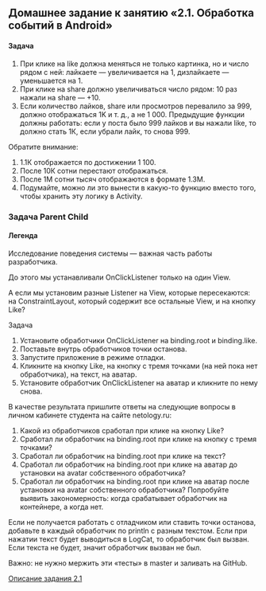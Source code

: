 ## Домашнее задание к занятию «2.1. Обработка событий в Android»

#### Задача
1. При клике на like должна меняться не только картинка, но и число рядом с ней: лайкаете — увеличивается на 1, дизлайкаете — уменьшается на 1.
2. При клике на share должно увеличиваться число рядом: 10 раз нажали на share — +10.
3. Если количество лайков, share или просмотров перевалило за 999, должно отображаться 1K и т. д., а не 1 000. Предыдущие функции должны работать: если у поста было 999 лайков и вы нажали like, то должно стать 1К, если убрали лайк, то снова 999.
 
 Обратите внимание:

1. 1.1К отображается по достижении 1 100.
2. После 10К сотни перестают отображаться.
3. После 1M сотни тысяч отображаются в формате 1.3M.
4. Подумайте, можно ли это вынести в какую-то функцию вместо того, чтобы хранить эту логику в Activity.

### Задача Parent Child

#### Легенда
Исследование поведения системы — важная часть работы разработчика.

До этого мы устанавливали OnClickListener только на один View.

А если мы установим разные Listener на View, которые пересекаются: на ConstraintLayout, который содержит все остальные View, и на кнопку Like?

Задача
1. Установите обработчики OnClickListener на binding.root и binding.like.
2. Поставьте внутрь обработчиков точки останова.
3. Запустите приложение в режиме отладки.
4. Кликните на кнопку Like, на кнопку с тремя точками (на ней пока нет обработчика), на текст, на аватар.
5. Установите обработчик OnClickListener на аватар и кликните по нему снова.

В качестве результата пришлите ответы на следующие вопросы в личном кабинете студента на сайте netology.ru:

1. Какой из обработчиков сработал при клике на кнопку Like?
2. Сработал ли обработчик на binding.root при клике на кнопку с тремя точками?
3. Сработал ли обработчик на binding.root при клике на текст?
4. Сработал ли обработчик на binding.root при клике на аватар до установки на avatar собственного обработчика?
5. Сработал ли обработчик на binding.root при клике на аватар после установки на avatar собственного обработчика?
Попробуйте выявить закономерность: когда срабатывает обработчик на контейнере, а когда нет.

Если не получается работать с отладчиком или ставить точки останова, добавьте в каждый обработчик по println с разным текстом. Если при нажатии текст будет выводиться в LogCat, то обработчик был вызван. Если текста не будет, значит обработчик вызван не был.

Важно: не нужно мержить эти «тесты» в master и заливать на GitHub.

[Описание задания 2.1](https://github.com/netology-code/and2-homeworks/tree/master/04_events)